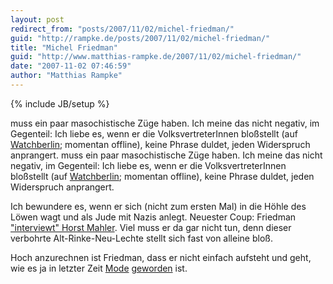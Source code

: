 ```yaml
---
layout: post
redirect_from: "posts/2007/11/02/michel-friedman/"
guid: "http://rampke.de/posts/2007/11/02/michel-friedman/"
title: "Michel Friedman"
guid: "http://www.matthias-rampke.de/2007/11/02/michel-friedman/"
date: "2007-11-02 07:46:59"
author: "Matthias Rampke"
---
```

{% include JB/setup %}

muss ein paar masochistische Z&uuml;ge haben. Ich meine das nicht negativ, im Gegenteil: Ich liebe es, wenn er die VolksvertreterInnen blo&szlig;stellt (auf <a href="http://www.watch-berlin.net/" target="_blank">Watchberlin</a>; momentan offline), keine Phrase duldet, jeden Widerspruch anprangert.
muss ein paar masochistische Z&uuml;ge haben. Ich meine das nicht negativ, im Gegenteil: Ich liebe es, wenn er die VolksvertreterInnen blo&szlig;stellt (auf <a href="http://www.watch-berlin.net/" target="_blank">Watchberlin</a>; momentan offline), keine Phrase duldet, jeden Widerspruch anprangert.

Ich bewundere es, wenn er sich (nicht zum ersten Mal) in die H&ouml;hle des L&ouml;wen wagt und als Jude mit Nazis anlegt. Neuester Coup: Friedman <a href="http://www.vanityfair.de/articles/agenda/horst-mahler/2007/11/01/0/04423/" title="Vanity Fair" target="_blank">"interviewt" Horst Mahler</a>. Viel muss er da gar nicht tun, denn dieser verbohrte Alt-Rinke-Neu-Lechte stellt sich fast von alleine blo&szlig;.

Hoch anzurechnen ist Friedman, dass er nicht einfach aufsteht und geht, wie es ja in letzter Zeit <a href="http://www.netzeitung.de/medien/774490.html" target="_blank">Mode</a> <a href="http://www.rp-online.de/public/article/aktuelles/gesellschaft/mode/496092">geworden</a> ist.

